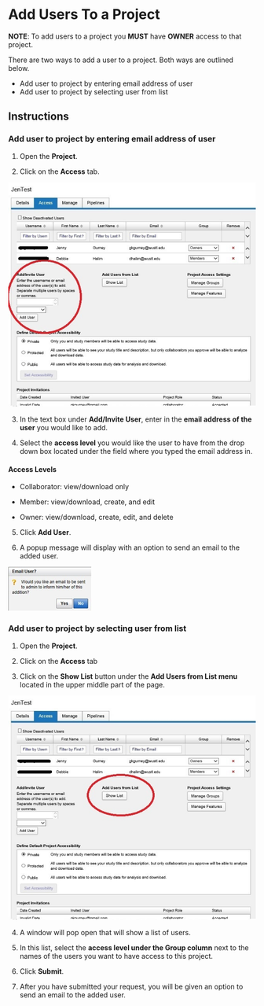 # Add Users To a Project

**NOTE**: To add users to a project you **MUST** have **OWNER** access to that project.

There are two ways to add a user to a project. Both ways are outlined below.

 - Add user to project by entering email address of user
 - Add user to project by selecting user from list

## **Instructions**
### **Add user to project by entering email address of user**

  1. Open the **Project**.

  2. Click on the **Access** tab.

![access tab](images/AddUserProject1.jpg)
    
  3. In the text box under **Add/Invite User**, enter in the **email address of the user** you would like to add.

  4. Select the **access level** you would like the user to have from the drop down box located under the field where you typed the email address in.

#### **Access Levels**

 - Collaborator: view/download only

 - Member: view/download, create, and edit

 - Owner: view/download, create, edit, and delete

  5. Click **Add User**.

  6. A popup message will display with an option to send an email to the added user.

![popup message](images/AddUserProject2.jpg)

### **Add user to project by selecting user from list**

  1. Open the **Project**.

  2. Click on the **Access** tab

  3. Click on the **Show List** button under the **Add Users from List menu** located in the upper middle part of the page.

![show list](images/AddUserProject3.jpg)

  4. A window will pop open that will show a list of users.

  5. In this list, select the **access level under the Group column** next to the names of the users you want to have access to this project.

  6. Click **Submit**.

  7. After you have submitted your request, you will be given an option to send an email to the added user.
